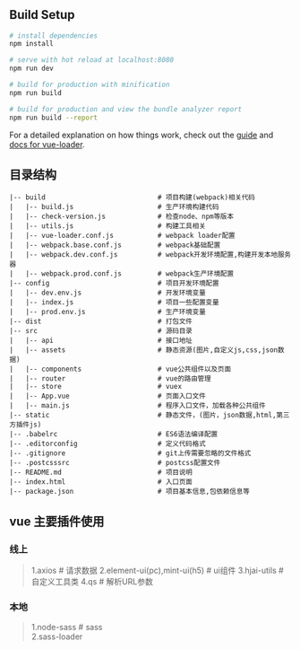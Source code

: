 #

>

## Build Setup

``` bash
# install dependencies
npm install

# serve with hot reload at localhost:8080
npm run dev

# build for production with minification
npm run build

# build for production and view the bundle analyzer report
npm run build --report
```

For a detailed explanation on how things work, check out the [guide](http://vuejs-templates.github.io/webpack/) and
[docs for vue-loader](http://vuejs.github.io/vue-loader).


## 目录结构
```
|-- build                            # 项目构建(webpack)相关代码
|   |-- build.js                     # 生产环境构建代码
|   |-- check-version.js             # 检查node、npm等版本
|   |-- utils.js                     # 构建工具相关
|   |-- vue-loader.conf.js           # webpack loader配置
|   |-- webpack.base.conf.js         # webpack基础配置
|   |-- webpack.dev.conf.js          # webpack开发环境配置,构建开发本地服务器
|   |-- webpack.prod.conf.js         # webpack生产环境配置
|-- config                           # 项目开发环境配置
|   |-- dev.env.js                   # 开发环境变量
|   |-- index.js                     # 项目一些配置变量
|   |-- prod.env.js                  # 生产环境变量
|-- dist                             # 打包文件
|-- src                              # 源码目录
|   |-- api                          # 接口地址
|   |-- assets                       # 静态资源(图片,自定义js,css,json数据)
|   |-- components                   # vue公共组件以及页面
|   |-- router                       # vue的路由管理
|   |-- store                        # vuex
|   |-- App.vue                      # 页面入口文件
|   |-- main.js                      # 程序入口文件，加载各种公共组件
|-- static                           # 静态文件，(图片，json数据,html,第三方插件js)
|-- .babelrc                         # ES6语法编译配置
|-- .editorconfig                    # 定义代码格式
|-- .gitignore                       # git上传需要忽略的文件格式
|-- .postcsssrc                      # postcss配置文件
|-- README.md                        # 项目说明
|-- index.html                       # 入口页面
|-- package.json                     # 项目基本信息,包依赖信息等
```

##  vue 主要插件使用
### 线上
>1.axios                              # 请求数据
>2.element-ui(pc),mint-ui(h5)         # ui组件
>3.hjai-utils                         # 自定义工具类
>4.qs                                 # 解析URL参数

### 本地
>1.node-sass                          # sass  
>2.sass-loader

